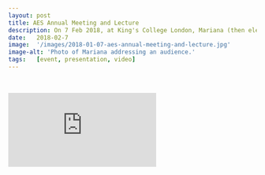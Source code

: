 ```yaml
---
layout: post
title: AES Annual Meeting and Lecture
description: On 7 Feb 2018, at King's College London, Mariana (then elected chair) gave a public lecture after the annual meeting. The meeting was followed by a social at the Shakespeare’s Head in Holbourn.
date:   2018-02-7
image:  '/images/2018-01-07-aes-annual-meeting-and-lecture.jpg'
image-alt: 'Photo of Mariana addressing an audience.'
tags:   [event, presentation, video]
---
```


<br>

<p><iframe title="AES Annual Meeting and Lecture" src="https://www.youtube.com/embed/13pabIzz8zI" loading="lazy" frameborder="0" allowfullscreen></iframe></p>
